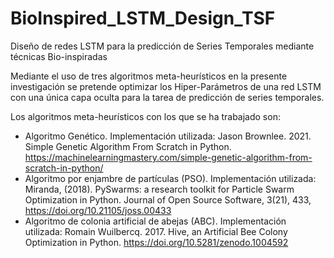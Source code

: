 # BioInspired_LSTM_Design_TSF
Diseño de redes LSTM para la predicción de Series Temporales mediante técnicas Bio-inspiradas

Mediante el uso de tres algoritmos meta-heurísticos en la presente investigación se pretende optimizar los Hiper-Parámetros de una red LSTM con una única capa oculta para la tarea de predicción de series temporales.

Los algoritmos meta-heurísticos con los que se ha trabajado son:
- Algoritmo Genético. Implementación utilizada: Jason Brownlee. 2021. Simple Genetic Algorithm From Scratch in Python. https://machinelearningmastery.com/simple-genetic-algorithm-from-scratch-in-python/
- Algoritmo por enjambre de partículas (PSO). Implementación utilizada: Miranda, (2018). PySwarms: a research toolkit for Particle Swarm Optimization in Python. Journal of Open Source Software, 3(21), 433, https://doi.org/10.21105/joss.00433
- Algoritmo de colonia artificial de abejas (ABC). Implementación utilizada: Romain Wuilbercq. 2017. Hive, an Artificial Bee Colony Optimization in Python. https://doi.org/10.5281/zenodo.1004592
